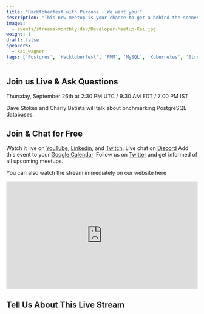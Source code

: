 ```yaml
---
title: "Hacktoberfest with Percona - We want you!"
description: "This new meetup is your chance to get a behind-the-scenes view and to directly interact in person with our engineers. We’ll discuss development practices, tools, projects, frameworks, and many more engineering-focused topics that we are working on at Percona."
images:
  - events/streams-monthly-dev/Developer-Meetup-Kai.jpg
weight: 1
draft: false
speakers:
  - kai_wagner
tags: ['Postgres', 'Hacktoberfest', 'PMM', 'MySQL', 'Kubernetes', 'Stream']
---
```


## Join us Live & Ask Questions
 
Thursday, September 26th at 2:30 PM UTC / 9:30 AM EDT / 7:00 PM IST

Dave Stokes and Charly Batista will talk about bnchmarking PostgreSQL databases.
 
## Join & Chat for Free
Watch it live on [YouTube](https://www.youtube.com/watch?v=8MODxiG4G6o), [Linkedin](https://www.linkedin.com/feed/update/urn:li:ugcPost:6979017359084683264), and [Twitch](https://www.twitch.tv/perconacommunity).
Live chat on [Discord](http://per.co.na/discord)
Add this event to your [Google Calendar](https://calendar.google.com/event?action=TEMPLATE&tmeid=MWdoZmZsY2VwbWlqZWo0bWlncXVya2MzM3UgY19zbGhubmkyMXZvcDZyNjFrdDhhaTI2bDY0Z0Bn&tmsrc=c_slhnni21vop6r61kt8ai26l64g%40group.calendar.google.com).
Follow us on [Twitter](https://twitter.com/PerconaBytes) and get informed of all upcoming meetups.

You can also watch the stream immediately on our website here

<div style="padding:56.25% 0 0 0;position:relative;"><iframe src="https://player.restream.io/?token=23c8f6ba63194933b978ee9ffd30dec1" allow="autoplay" allowfullscreen frameborder="0" style="position:absolute;top:0;left:0;width:100%;height:100%;"/></iframe></div>
 
## Tell Us About This Live Stream

